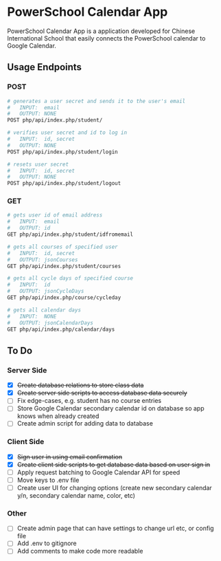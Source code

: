 # PowerSchool Calendar App
PowerSchool Calendar App is a application developed for Chinese International School that easily connects the PowerSchool calendar to Google Calendar.

## Usage Endpoints
### POST
```bash
# generates a user secret and sends it to the user's email
#   INPUT:  email
#   OUTPUT: NONE
POST php/api/index.php/student/

# verifies user secret and id to log in
#   INPUT:  id, secret
#   OUTPUT: NONE
POST php/api/index.php/student/login

# resets user secret
#   INPUT:  id, secret
#   OUTPUT: NONE
POST php/api/index.php/student/logout
```

### GET
```bash
# gets user id of email address
#   INPUT:  email
#   OUTPUT: id
GET php/api/index.php/student/idfromemail

# gets all courses of specified user
#   INPUT:  id, secret
#   OUTPUT: jsonCourses
GET php/api/index.php/student/courses

# gets all cycle days of specified course
#   INPUT:  id
#   OUTPUT: jsonCycleDays
GET php/api/index.php/course/cycleday

# gets all calendar days
#   INPUT:  NONE
#   OUTPUT: jsonCalendarDays
GET php/api/index.php/calendar/days
```

## To Do
### Server Side
- [x] ~~Create database relations to store class data~~
- [x] ~~Create server side scripts to access database data securely~~
- [ ] Fix edge-cases, e.g. student has no course entries
- [ ] Store Google Calendar secondary calendar id on database so app knows when already created
- [ ] Create admin script for adding data to database

### Client Side
- [x] ~~Sign user in using email confirmation~~
- [x] ~~Create client side scripts to get database data based on user sign in~~
- [ ] Apply request batching to Google Calendar API for speed
- [ ] Move keys to .env file
- [ ] Create user UI for changing options (create new secondary calendar y/n, secondary calendar name, color, etc)

### Other
- [ ] Create admin page that can have settings to change url etc, or config file
- [ ] Add .env to gitignore
- [ ] Add comments to make code more readable
